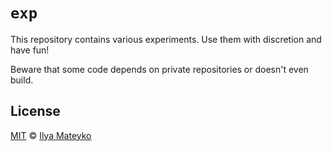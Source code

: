 # `exp`

This repository contains various experiments. Use them with discretion and have
fun!

Beware that some code depends on private repositories or doesn't even build.

## License

[MIT](LICENSE.md) © [Ilya Mateyko](https://github.com/astrophena)
